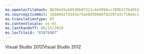 ```yaml
---
ms.openlocfilehash: 8b30eb5a58536b87311c4e5094cc700b5f3bdd53
ms.sourcegitcommit: 1bb00d2f4343e73ae8d58668f02297a3cf10a4c1
ms.translationtype: HT
ms.contentlocale: es-ES
ms.lasthandoff: 06/15/2019
ms.locfileid: "63876987"
---
```

<span data-ttu-id="76c05-101">Visual Studio 2012</span><span class="sxs-lookup"><span data-stu-id="76c05-101">Visual Studio 2012</span></span>